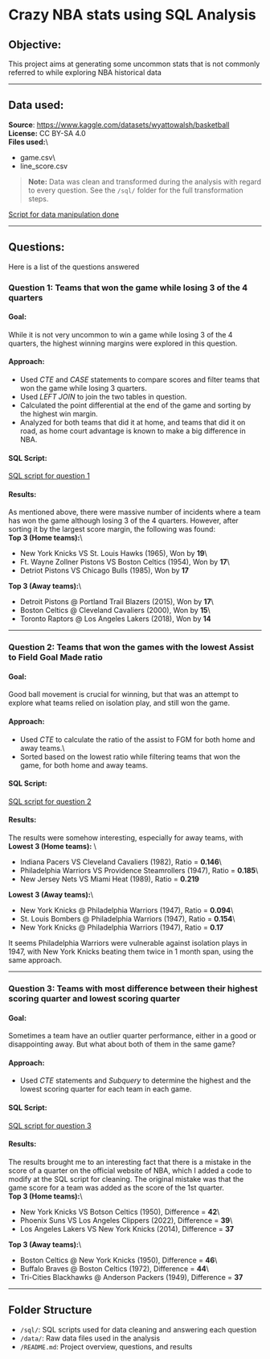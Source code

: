 # Crazy NBA stats using SQL Analysis

## Objective:

This project aims at generating some uncommon stats that is not commonly referred to while exploring NBA historical data

------------------------------------------------------------------------

## Data used:

**Source**: <https://www.kaggle.com/datasets/wyattowalsh/basketball>\
**License:** CC BY-SA 4.0\
**Files used:**\
- game.csv\
- line_score.csv

> **Note:** Data was clean and transformed during the analysis with regard to every question. See the `/sql/` folder for the full transformation steps.

[Script for data manipulation done](sql/Data_cleaning.sql)

------------------------------------------------------------------------

## Questions:

Here is a list of the questions answered

### Question 1: Teams that won the game while losing 3 of the 4 quarters

#### Goal:

While it is not very uncommon to win a game while losing 3 of the 4 quarters, the highest winning margins were explored in this question.

#### Approach:

-   Used *CTE* and *CASE* statements to compare scores and filter teams that won the game while losing 3 quarters.
-   Used *LEFT JOIN* to join the two tables in question.
-   Calculated the point differential at the end of the game and sorting by the highest win margin.
-   Analyzed for both teams that did it at home, and teams that did it on road, as home court advantage is known to make a big difference in NBA.

#### SQL Script:

[SQL script for question 1](sql/Question_1.sql)

#### Results:

As mentioned above, there were massive number of incidents where a team has won the game although losing 3 of the 4 quarters. However, after sorting it by the largest score margin, the following was found:\
**Top 3 (Home teams):**\
- New York Knicks VS St. Louis Hawks (1965), Won by **19**\
- Ft. Wayne Zollner Pistons VS Boston Celtics (1954), Won by **17**\
- Detriot Pistons VS Chicago Bulls (1985), Won by **17**

**Top 3 (Away teams):**\
- Detroit Pistons \@ Portland Trail Blazers (2015), Won by **17**\
- Boston Celtics \@ Cleveland Cavaliers (2000), Won by **15**\
- Toronto Raptors \@ Los Angeles Lakers (2018), Won by **14**

------------------------------------------------------------------------

### Question 2: Teams that won the games with the lowest Assist to Field Goal Made ratio

#### Goal:

Good ball movement is crucial for winning, but that was an attempt to explore what teams relied on isolation play, and still won the game.

#### Approach:

-   Used *CTE* to calculate the ratio of the assist to FGM for both home and away teams.\
-   Sorted based on the lowest ratio while filtering teams that won the game, for both home and away teams.

#### SQL Script:

[SQL script for question 2](sql/Question_2.sql)

#### Results:

The results were somehow interesting, especially for away teams, with\
**Lowest 3 (Home teams):** \
- Indiana Pacers VS Cleveland Cavaliers (1982), Ratio = **0.146**\
- Philadelphia Warriors VS Providence Steamrollers (1947), Ratio = **0.185**\
- New Jersey Nets VS Miami Heat (1989), Ratio = **0.219**

**Lowest 3 (Away teams):**\
- New York Knicks \@ Philadelphia Warriors (1947), Ratio = **0.094**\
- St. Louis Bombers \@ Philadelphia Warriors (1947), Ratio = **0.154**\
- New York Knicks \@ Philadelphia Warriors (1947), Ratio = **0.17**

It seems Philadelphia Warriors were vulnerable against isolation plays in 1947, with New York Knicks beating them twice in 1 month span, using the same approach.

------------------------------------------------------------------------

### Question 3: Teams with most difference between their highest scoring quarter and lowest scoring quarter

#### Goal:

Sometimes a team have an outlier quarter performance, either in a good or disappointing away. But what about both of them in the same game?

#### Approach:

-   Used *CTE* statements and *Subquery* to determine the highest and the lowest scoring quarter for each team in each game.

#### SQL Script:

[SQL script for question 3](sql/Question_3.sql)

#### Results:

The results brought me to an interesting fact that there is a mistake in the score of a quarter on the official website of NBA, which I added a code to modify at the SQL script for cleaning. The original mistake was that the game score for a team was added as the score of the 1st quarter.\
**Top 3 (Home teams):**\
- New York Knicks VS Botson Celtics (1950), Difference = **42**\
- Phoenix Suns VS Los Angeles Clippers (2022), Difference = **39**\
- Los Angeles Lakers VS New York Knicks (2014), Difference = **37**

**Top 3 (Away teams):**\
- Boston Celtics \@ New York Knicks (1950), Difference = **46**\
- Buffalo Braves \@ Boston Celtics (1972), Difference = **44**\
- Tri-Cities Blackhawks \@ Anderson Packers (1949), Difference = **37**

------------------------------------------------------------------------

## Folder Structure

-   `/sql/`: SQL scripts used for data cleaning and answering each question
-   `/data/`: Raw data files used in the analysis
-   `/README.md`: Project overview, questions, and results
